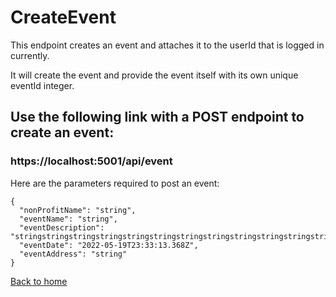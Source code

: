# CreateEvent

This endpoint creates an event and attaches it to the userId that is logged in currently.

It will create the event and provide the event itself with its own unique eventId integer.

## Use the following link with a POST endpoint to create an event:
### https://localhost:5001/api/event

Here are the parameters required to post an event:

```
{
  "nonProfitName": "string",
  "eventName": "string",
  "eventDescription": "stringstringstringstringstringstringstringstringstringstringstringstringstringstringstringstringstri",
  "eventDate": "2022-05-19T23:33:13.368Z",
  "eventAddress": "string"
}
```

[Back to home](../../README.md)
